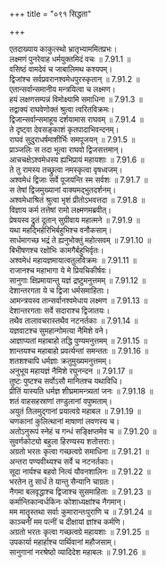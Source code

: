 +++
title = "०९१ सिद्धता"

+++


  
एतदाख्याय काकुत्स्थो भ्रातृभ्याममितप्रभः।  
लक्ष्मणं पुनरेवाह धर्मयुक्तमिदं वचः ॥ 7.91.1 ॥   
वसिष्ठं वामदेवं च जाबालिमथ कश्यपम्।  
द्विजांश्च सर्वप्रवरानश्वमेधपुरस्कृतान् ॥ 7.91.2 ॥   
एतान्सर्वान्समानीय मन्त्रयित्वा च लक्ष्मण।  
हयं लक्षणसम्पन्नं विमोक्ष्यामि समाधिना ॥ 7.91.3 ॥   
तद्वाक्यं राघवेणोक्तं श्रुत्वा त्वरितविक्रमः।  
द्विजान्सर्वान्समाहूय दर्शयामास राघवम् ॥ 7.91.4 ॥   
ते दृष्ट्वा देवसङ्काशं कृतपादाभिवन्दनम्।  
राघवं सुदुराधर्षमाशीर्भिः समपूजयन् ॥ 7.91.5 ॥   
प्राञ्जलिः स तदा भूत्वा राघवो द्विजसत्तमान्।  
आचचक्षेऽश्वमेधस्य ह्यभिप्रायं महायशाः ॥ 7.91.6 ॥   
ते तु रामस्य तच्छ्रुत्वा नमस्कृत्वा वृषध्वजम्।  
अश्वमेधं द्विजाः सर्वे पूजयन्ति स्म सर्वशः ॥ 7.91.7 ॥   
स तेषां द्विजमुख्यानां वाक्यमद्भुतदर्शनम्।  
अश्वमेधाश्रितं श्रुत्वा भृशं प्रीतोऽभवत्तदा ॥ 7.91.8 ॥   
विज्ञाय कर्म तत्तेषां रामो लक्ष्मणमब्रवीत्।  
प्रेषयस्व द्रुतं दूतान् सुग्रीवाय महात्मने ॥ 7.91.9 ॥   
यथा महद्भिर्हरिभिर्बहुभिश्च वनौकसाम्।  
सार्धमागच्छ भद्रं ते ह्यनुभोक्तुं महोत्सवम् ॥ 7.91.10 ॥   
बिभीषणश्च रक्षोभिः कामगैर्बहुभिर्वृतः।  
अश्वमेधं महायज्ञमायात्वतुलविक्रमः ॥ 7.91.11 ॥   
राजानश्च महाभागा ये मे प्रियचिकीर्षवः।  
सानुगाः क्षिप्रमायान्तु यज्ञं द्रष्टुमनुत्तमम् ॥ 7.91.12 ॥   
देशान्तरगता ये च द्विजा धर्मसमाहिताः।  
आमन्त्रयस्व तान्सर्वानश्वमेधाय लक्ष्मण ॥ 7.91.13 ॥   
देशान्तरगताः सर्वे सदाराश्च द्विजातयः।  
तथैव तालावचरास्तथैव नटनर्तकाः ॥ 7.91.14 ॥   
यज्ञवाटश्च सुमहान्गोमत्या नैमिशे वने।  
आज्ञाप्यतां महाबाहो तद्धि पुण्यमनुत्तमम् ॥ 7.91.15 ॥   
शान्तयश्च महाबाहो प्रवर्त्यन्तां समन्ततः ॥ 7.91.16 ॥   
शतशश्चापि धर्मज्ञाः क्रतुमुख्यमनुत्तमम्।  
अनुभूय महायज्ञं नैमिशे रघुनन्दन ॥ 7.91.17 ॥   
तुष्टः पुष्टश्च सर्वोऽसौ मानितश्च यथाविधि।  
प्रीतिं यास्यति धर्मज्ञ शीघ्रमामन्त्र्यतां जनः ॥ 7.91.18 ॥   
शतं वाहसहस्राणां तण्डुलानां वपुष्मताम्।  
अयुतं तिलमुद्गानां प्रयात्वग्रे महाबल ॥ 7.91.19 ॥   
चणकानां कुलित्थानां माषाणां लवणस्य च।  
अतोऽनुरूपं स्नेहं च गन्धं सङ्क्षिप्तमेव च ॥ 7.91.20 ॥   
सुवर्णकोट्यो बहुला हिरण्यस्य शतोत्तराः।  
अग्रतो भरतः कृत्वा गच्छत्वग्रे समाधिना ॥ 7.91.21 ॥   
अन्तरा पण्यवीथ्यश्च सर्वे च नटनर्तकाः।  
सूदा नार्यश्च बहवो नित्यं यौवनशालिनः ॥ 7.91.22 ॥   
भरतेन तु सार्धं ते यान्तु सैन्यानि चाग्रतः।  
नैगमा बलवृद्धाश्च द्विजाश्च सुसमाहिताः ॥ 7.91.23 ॥   
कर्मान्तिकान्वर्धकिनः कोशाध्यक्षांश्च नैगमान्।  
मम मातॄस्तथा सर्वाः कुमारान्तःपुराणि च ॥ 7.91.24 ॥   
काञ्चनीं मम पत्नीं च दीक्षायां ज्ञांश्च कर्मणि।  
अग्रतो भरतः कृत्वा गच्छत्वग्रे महायशाः ॥ 7.91.25 ॥   
उपकार्या महार्हाश्च पार्थिवानां महौजसाम्।  
सानुगानां नरश्रेष्ठो व्यादिदेश महाबलः ॥ 7.91.26 ॥   
